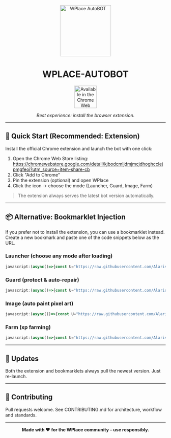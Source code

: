 <p align="center">
  <a href="https://chromewebstore.google.com/detail/kjbodcmljdmjmcjdhoghcclejpmgfeoj?utm_source=item-share-cb" target="_blank" rel="noopener">
    <img src="https://raw.githubusercontent.com/Alarisco/WPlace-AutoBOT/refs/heads/main/src/addons/Auto-bot-extension/icons/icon128.png" alt="WPlace AutoBOT" width="160" height="160"/>
  </a>
</p>

<h1 align="center">WPLACE-AUTOBOT</h1>

<!-- Badge SOLO en su propio párrafo -->
<p align="center">
  <a href="https://chromewebstore.google.com/detail/kjbodcmljdmjmcjdhoghcclejpmgfeoj?utm_source=item-share-cb" target="_blank" rel="noopener noreferrer">
    <img
      src="https://developer.chrome.com/static/docs/webstore/branding/image/mPGKYBIR2uCP0ApchDXE.png"
      alt="Available in the Chrome Web Store"
      height="70"
    />
  </a>
</p>

<!-- Texto en otro párrafo centrado -->
<p align="center">
  <em>Best experience: install the browser extension.</em>
</p>

---

## 🚀 Quick Start (Recommended: Extension)

Install the official Chrome extension and launch the bot with one click:

1. Open the Chrome Web Store listing:
   https://chromewebstore.google.com/detail/kjbodcmljdmjmcjdhoghcclejpmgfeoj?utm_source=item-share-cb
2. Click "Add to Chrome"
3. Pin the extension (optional) and open WPlace
4. Click the icon → choose the mode (Launcher, Guard, Image, Farm)

> The extension always serves the latest bot version automatically.

---

## 📦 Alternative: Bookmarklet Injection
If you prefer not to install the extension, you can use a bookmarklet instead.
Create a new bookmark and paste one of the code snippets below as the URL.

### Launcher (choose any mode after loading)
```javascript
javascript:(async()=>{const U="https://raw.githubusercontent.com/Alarisco/WPlace-AutoBOT/refs/heads/main/Auto-Launcher.js";try{const r=await fetch(U,{cache:"no-cache"});if(!r.ok)throw new Error(r.status+" "+r.statusText);const code=await r.text();const blob=new Blob([code+"\n//# sourceURL="+U],{type:"text/javascript"});const blobUrl=URL.createObjectURL(blob);try{await new Promise((ok,err)=>{const s=document.createElement("script");s.src=blobUrl;s.onload=ok;s.onerror=err;document.documentElement.appendChild(s);});}catch(e){await import(blobUrl);}}catch(e){alert("[Auto-Launcher] Could not load/inject: "+e.message+"\nTry another page or use Option C (module).");}})();
```

### Guard (protect & auto-repair)
```javascript
javascript:(async()=>{const U="https://raw.githubusercontent.com/Alarisco/WPlace-AutoBOT/refs/heads/main/Auto-Guard.js";try{const r=await fetch(U,{cache:"no-cache"});if(!r.ok)throw new Error(r.status+" "+r.statusText);const code=await r.text();const blob=new Blob([code+"\n//# sourceURL="+U],{type:"text/javascript"});const blobUrl=URL.createObjectURL(blob);try{await new Promise((ok,err)=>{const s=document.createElement("script");s.src=blobUrl;s.onload=ok;s.onerror=err;document.documentElement.appendChild(s);});}catch(e){await import(blobUrl);}}catch(e){alert("[Auto-Guard] Could not load/inject: "+e.message+"\nTry another page or use Option C (module).");}})();
```

### Image (auto paint pixel art)
```javascript
javascript:(async(()=>{const U="https://raw.githubusercontent.com/Alarisco/WPlace-AutoBOT/refs/heads/main/Auto-Image.js";try{const r=await fetch(U,{cache:"no-cache"});if(!r.ok)throw new Error(r.status+" "+r.statusText);const code=await r.text();const blob=new Blob([code+"\n//# sourceURL="+U],{type:"text/javascript"});const blobUrl=URL.createObjectURL(blob);try{await new Promise((ok,err)=>{const s=document.createElement("script");s.src=blobUrl;s.onload=ok;s.onerror=err;document.documentElement.appendChild(s);});}catch(e){await import(blobUrl);}}catch(e){alert("[Auto-Image] Could not load/inject: "+e.message+"\nTry another page or use Option C (module).");}})();
```

### Farm (xp farming)
```javascript
javascript:(async()=>{const U="https://raw.githubusercontent.com/Alarisco/WPlace-AutoBOT/refs/heads/main/Auto-Farm.js";try{const r=await fetch(U,{cache:"no-cache"});if(!r.ok)throw new Error(r.status+" "+r.statusText);const code=await r.text();const blob=new Blob([code+"\n//# sourceURL="+U],{type:"text/javascript"});const blobUrl=URL.createObjectURL(blob);try{await new Promise((ok,err)=>{const s=document.createElement("script");s.src=blobUrl;s.onload=ok;s.onerror=err;document.documentElement.appendChild(s);});}catch(e){await import(blobUrl);}}catch(e){alert("[Auto-Farm] Could not load/inject: "+e.message+"\nTry another page or use Option C (module).");}})();
```

---

## 🔄 Updates
Both the extension and bookmarklets always pull the newest version. Just re-launch.

---

## 🤝 Contributing
Pull requests welcome. See CONTRIBUTING.md for architecture, workflow and standards.

---

<p align="center"><strong>Made with ❤️ for the WPlace community – use responsibly.</strong></p>
